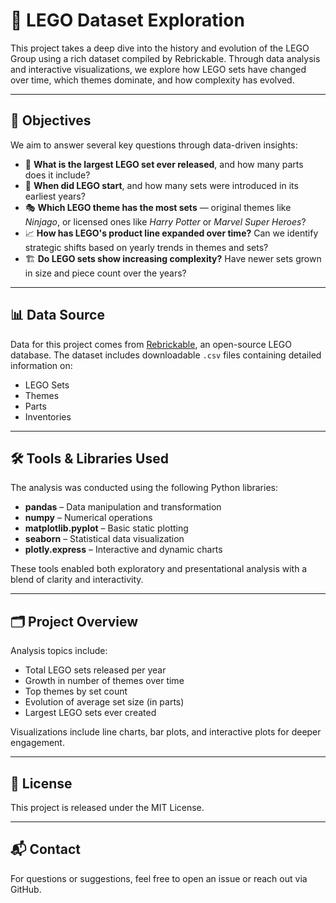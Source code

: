 # 🧱 LEGO Dataset Exploration

This project takes a deep dive into the history and evolution of the LEGO Group using a rich dataset compiled by Rebrickable. Through data analysis and interactive visualizations, we explore how LEGO sets have changed over time, which themes dominate, and how complexity has evolved.

---

## 📌 Objectives

We aim to answer several key questions through data-driven insights:

- 🧩 **What is the largest LEGO set ever released**, and how many parts does it include?
- 🏁 **When did LEGO start**, and how many sets were introduced in its earliest years?
- 🎭 **Which LEGO theme has the most sets** — original themes like *Ninjago*, or licensed ones like *Harry Potter* or *Marvel Super Heroes*?
- 📈 **How has LEGO's product line expanded over time?** Can we identify strategic shifts based on yearly trends in themes and sets?
- 🏗️ **Do LEGO sets show increasing complexity?** Have newer sets grown in size and piece count over the years?

---

## 📊 Data Source

Data for this project comes from [Rebrickable](https://rebrickable.com), an open-source LEGO database. The dataset includes downloadable `.csv` files containing detailed information on:

- LEGO Sets
- Themes
- Parts
- Inventories

---

## 🛠️ Tools & Libraries Used

The analysis was conducted using the following Python libraries:

- **pandas** – Data manipulation and transformation
- **numpy** – Numerical operations
- **matplotlib.pyplot** – Basic static plotting
- **seaborn** – Statistical data visualization
- **plotly.express** – Interactive and dynamic charts

These tools enabled both exploratory and presentational analysis with a blend of clarity and interactivity.

---

## 🗂️ Project Overview

Analysis topics include:

- Total LEGO sets released per year
- Growth in number of themes over time
- Top themes by set count
- Evolution of average set size (in parts)
- Largest LEGO sets ever created

Visualizations include line charts, bar plots, and interactive plots for deeper engagement.

---

## 📜 License

This project is released under the MIT License.

---

## 📬 Contact

For questions or suggestions, feel free to open an issue or reach out via GitHub.